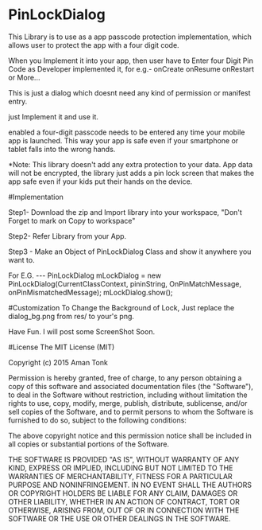 # PinLockDialog
This Library is to use as a app passcode protection implementation, which allows user to protect the app with a four digit code.



When you Implement it into your app, then user have to Enter four Digit Pin Code as Developer implemented it, for e.g.-
onCreate
onResume
onRestart
or More...

This is just a dialog which doesnt need any kind of permission or manifest entry.

just Implement it and use it.

enabled a four-digit passcode needs to be entered any time your mobile app is launched. This way your app is safe even if your smartphone or tablet falls into the wrong hands.

*Note: This library doesn't add any extra protection to your data. App data will not be encrypted, the library just adds a pin lock screen that makes the app safe even if your kids put their hands on the device.

#Implementation

Step1- Download the zip and Import library into your workspace, "Don't Forget to mark on Copy to workspace"

Step2- Refer Library from your App.

Step3 - Make an Object of PinLockDialog Class and show it anywhere you want to.

For E.G.
--- PinLockDialog mLockDialog = new PinLockDialog(CurrentClassContext, pininString, OnPinMatchMessage, onPinMismatchedMessage);
		mLockDialog.show();

#Customization
To Change the Background of Lock, Just replace the dialog_bg.png from res/ to your's png.

Have Fun.
I will post some ScreenShot Soon.

#License
The MIT License (MIT)

Copyright (c) 2015 Aman Tonk

Permission is hereby granted, free of charge, to any person obtaining a copy
of this software and associated documentation files (the "Software"), to deal
in the Software without restriction, including without limitation the rights
to use, copy, modify, merge, publish, distribute, sublicense, and/or sell
copies of the Software, and to permit persons to whom the Software is
furnished to do so, subject to the following conditions:

The above copyright notice and this permission notice shall be included in all
copies or substantial portions of the Software.

THE SOFTWARE IS PROVIDED "AS IS", WITHOUT WARRANTY OF ANY KIND, EXPRESS OR
IMPLIED, INCLUDING BUT NOT LIMITED TO THE WARRANTIES OF MERCHANTABILITY,
FITNESS FOR A PARTICULAR PURPOSE AND NONINFRINGEMENT. IN NO EVENT SHALL THE
AUTHORS OR COPYRIGHT HOLDERS BE LIABLE FOR ANY CLAIM, DAMAGES OR OTHER
LIABILITY, WHETHER IN AN ACTION OF CONTRACT, TORT OR OTHERWISE, ARISING FROM,
OUT OF OR IN CONNECTION WITH THE SOFTWARE OR THE USE OR OTHER DEALINGS IN THE
SOFTWARE.
